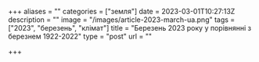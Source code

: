 +++
aliases = ""
categories = ["земля"]
date = 2023-03-01T10:27:13Z
description = ""
image = "/images/article-2023-march-ua.png"
tags = ["2023", "березень", "клiмат"]
title = "Березень 2023 року у порівнянні з березнем 1922-2022"
type = "post"
url = ""

+++
